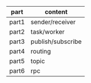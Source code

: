 part | content
----|------|
part1| sender/receiver|
part2| task/worker|
part3| publish/subscribe|
part4| routing|
part5| topic|
part6| rpc|